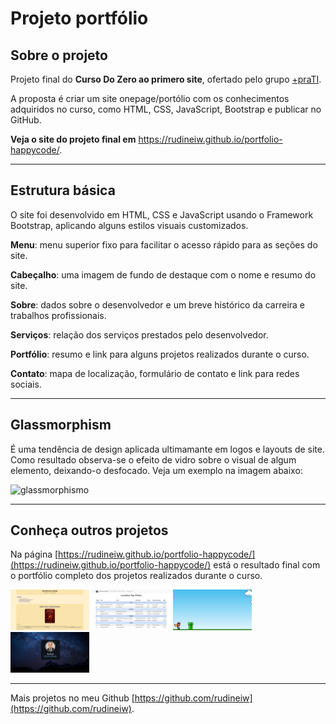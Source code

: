 # Projeto portfólio

## Sobre o projeto

Projeto final do **Curso Do Zero ao primero site**, ofertado pelo grupo <a href="https://www.maisprati.com.br/" target="_blank">+praTI</a>.

A proposta é criar um site onepage/portólio com os conhecimentos adquiridos no curso, como HTML, CSS, JavaScript, Bootstrap e publicar no GitHub.

**Veja o site do projeto final em** <a href="https://rudineiw.github.io/portfolio-happycode/" target="_blank">https://rudineiw.github.io/portfolio-happycode/</a>.

___

## Estrutura básica

O site foi desenvolvido em HTML, CSS e JavaScript usando o Framework Bootstrap, aplicando alguns estilos visuais customizados.

**Menu**: menu superior fixo para facilitar o acesso rápido para as seções do site.

**Cabeçalho**: uma imagem de fundo de destaque com o nome e resumo do site.

**Sobre**: dados sobre o desenvolvedor e um breve histórico da carreira e trabalhos profissionais.

**Serviços**: relação dos serviços prestados pelo desenvolvedor.

**Portfólio**: resumo e link para alguns projetos realizados durante o curso.

**Contato**: mapa de localização, formulário de contato e link para redes sociais.

___

## Glassmorphism

É uma tendência de design aplicada ultimamante em logos e layouts de site. Como resultado observa-se o efeito de vidro sobre o visual de algum elemento, deixando-o desfocado. Veja um exemplo na imagem abaixo:

![glassmorphismo](https://user-images.githubusercontent.com/6556314/220132663-8f948d15-2eaa-494a-a4a5-888cc07cf03c.png)

___

## Conheça outros projetos

Na página [https://rudineiw.github.io/portfolio-happycode/](https://rudineiw.github.io/portfolio-happycode/) está o resultado final com o portfólio completo dos projetos realizados durante o curso.

<a target="_blank" rel="noopener noreferrer nofollow" href="https://raw.githubusercontent.com/rudineiw/portfolio-happycode/main/portfolio/thumbnail/estante.png"><img src="https://raw.githubusercontent.com/rudineiw/portfolio-happycode/main/portfolio/thumbnail/estante.png" alt="Estante de livros" title="Estante de livros" style="max-width: 25%;"></a>
<a target="_blank" rel="noopener noreferrer nofollow" href="https://raw.githubusercontent.com/rudineiw/portfolio-happycode/main/portfolio/thumbnail/locadora.png"><img src="https://raw.githubusercontent.com/rudineiw/portfolio-happycode/main/portfolio/thumbnail/locadora.png" alt="Locadora de vídeos" title="Locadora de vídeos" style="max-width: 25%;"></a>
<a target="_blank" rel="noopener noreferrer nofollow" href="https://raw.githubusercontent.com/rudineiw/portfolio-happycode/main/portfolio/thumbnail/mario.png"><img src="https://raw.githubusercontent.com/rudineiw/portfolio-happycode/main/portfolio/thumbnail/mario.png" alt="Mário Jump" title="Mário Jump" style="max-width: 25%;"></a>
<a target="_blank" rel="noopener noreferrer nofollow" href="https://raw.githubusercontent.com/rudineiw/portfolio-happycode/main/portfolio/thumbnail/cartao.png"><img src="https://raw.githubusercontent.com/rudineiw/portfolio-happycode/main/portfolio/thumbnail/cartao.png" alt="Cartão de visita" title="Cartão de visita" style="max-width: 25%;"></a>

___

Mais projetos no meu Github [https://github.com/rudineiw](https://github.com/rudineiw).
